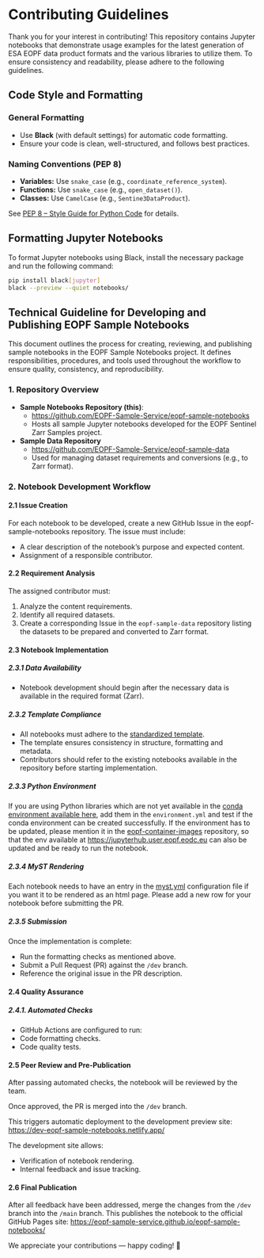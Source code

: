 # Contributing Guidelines

Thank you for your interest in contributing! This repository contains Jupyter
notebooks that demonstrate usage examples for the latest generation of ESA
EOPF data product formats and the various libraries to utilize them.
To ensure consistency and readability, please adhere to the following
guidelines.

## Code Style and Formatting

### General Formatting

- Use **Black** (with default settings) for automatic code formatting.
- Ensure your code is clean, well-structured, and follows best practices.

### Naming Conventions (PEP 8)

- **Variables:** Use `snake_case` (e.g., `coordinate_reference_system`).
- **Functions:** Use `snake_case` (e.g., `open_dataset()`).
- **Classes:** Use `CamelCase` (e.g., `Sentine3DataProduct`).

See [PEP 8 – Style Guide for Python Code](https://peps.python.org/pep-0008/)
for details.

## Formatting Jupyter Notebooks

To format Jupyter notebooks using Black, install the necessary package and
run the following command:

```sh
pip install black[jupyter]
black --preview --quiet notebooks/
```

## Technical Guideline for Developing and Publishing EOPF Sample Notebooks

This document outlines the process for creating, reviewing, and publishing sample notebooks in the EOPF Sample Notebooks project. It defines responsibilities, procedures, and tools used throughout the workflow to ensure quality, consistency, and reproducibility.

### 1. Repository Overview

- **Sample Notebooks Repository (this)**:
  - https://github.com/EOPF-Sample-Service/eopf-sample-notebooks
  - Hosts all sample Jupyter notebooks developed for the EOPF Sentinel Zarr Samples project.
- **Sample Data Repository**
  - https://github.com/EOPF-Sample-Service/eopf-sample-data
  - Used for managing dataset requirements and conversions (e.g., to Zarr format).

### 2. Notebook Development Workflow

#### 2.1 Issue Creation

For each notebook to be developed, create a new GitHub Issue in the eopf-sample-notebooks repository.
The issue must include:

- A clear description of the notebook’s purpose and expected content.
- Assignment of a responsible contributor.

#### 2.2 Requirement Analysis

The assigned contributor must:

1. Analyze the content requirements.
2. Identify all required datasets.
3. Create a corresponding Issue in the `eopf-sample-data` repository listing the datasets to be prepared and converted to Zarr format.

#### 2.3 Notebook Implementation

##### 2.3.1 Data Availability

- Notebook development should begin after the necessary data is available in the required format (Zarr).

##### 2.3.2 Template Compliance

- All notebooks must adhere to the [standardized template](https://github.com/EOPF-Sample-Service/eopf-sample-notebooks/blob/main/notebooks/template/template.ipynb).
- The template ensures consistency in structure, formatting and metadata.
- Contributors should refer to the existing notebooks available in the repository before starting implementation.

##### 2.3.3 Python Environment

If you are using Python libraries which are not yet available in the [conda environment available here](https://github.com/EOPF-Sample-Service/eopf-sample-notebooks/blob/main/environment.yml), add them in the `environment.yml` and test if the conda environment can be created successfully. If the environment has to be updated, please mention it in the [eopf-container-images](https://github.com/EOPF-Sample-Service/eopf-container-images) repository, so that the env available at https://jupyterhub.user.eopf.eodc.eu can also be updated and be ready to run the notebook.

##### 2.3.4 MyST Rendering

Each notebook needs to have an entry in the [myst.yml](https://github.com/EOPF-Sample-Service/eopf-sample-notebooks/blob/main/notebooks/myst.yml) configuration file if you want it to be rendered as an html page. Please add a new row for your notebook before submitting the PR.

##### 2.3.5 Submission

Once the implementation is complete:

- Run the formatting checks as mentioned above.
- Submit a Pull Request (PR) against the `/dev` branch.
- Reference the original issue in the PR description.

#### 2.4 Quality Assurance

##### 2.4.1. Automated Checks

- GitHub Actions are configured to run:
- Code formatting checks.
- Code quality tests.

#### 2.5 Peer Review and Pre-Publication

After passing automated checks, the notebook will be reviewed by the team.

Once approved, the PR is merged into the `/dev` branch.

This triggers automatic deployment to the development preview site:
https://dev-eopf-sample-notebooks.netlify.app/

The development site allows:

- Verification of notebook rendering.
- Internal feedback and issue tracking.

#### 2.6 Final Publication

After all feedback have been addressed, merge the changes from the `/dev` branch into the `/main` branch.
This publishes the notebook to the official GitHub Pages site:
https://eopf-sample-service.github.io/eopf-sample-notebooks/

We appreciate your contributions — happy coding! 🚀
